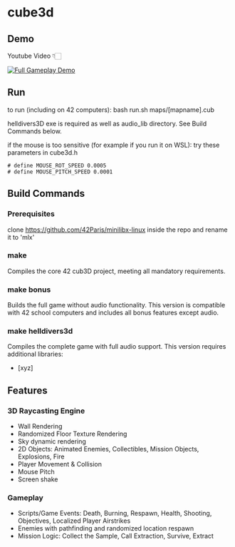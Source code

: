 # cube3d

## Demo

Youtube Video 👇🏻

[![Full Gameplay Demo](https://img.youtube.com/vi/kX3IMoM1J2w/hqdefault.jpg)](https://youtu.be/kX3IMoM1J2w)

## Run
to run (including on 42 computers):
bash run.sh maps/[mapname].cub

helldivers3D exe is required as well as audio_lib directory. See Build Commands below.

if the mouse is too sensitive (for example if you run it on WSL): try these parameters in cube3d.h
```
# define MOUSE_ROT_SPEED 0.0005
# define MOUSE_PITCH_SPEED 0.0001
```

## Build Commands

### Prerequisites
clone https://github.com/42Paris/minilibx-linux inside the repo and rename it to 'mlx'

### make
Compiles the core 42 cub3D project, meeting all mandatory requirements.

### make bonus
Builds the full game without audio functionality. This version is compatible with 42 school computers and includes all bonus features except audio.

### make helldivers3d
Compiles the complete game with full audio support. This version requires additional libraries:
- [xyz]

## Features

### 3D Raycasting Engine
- Wall Rendering
- Randomized Floor Texture Rendering
- Sky dynamic rendering
- 2D Objects: Animated Enemies, Collectibles, Mission Objects, Explosions, Fire
- Player Movement & Collision
- Mouse Pitch
- Screen shake

### Gameplay
- Scripts/Game Events: Death, Burning, Respawn, Health, Shooting, Objectives, Localized Player Airstrikes
- Enemies with pathfinding and randomized location respawn
- Mission Logic: Collect the Sample, Call Extraction, Survive, Extract


